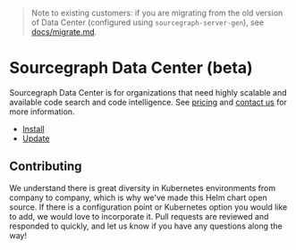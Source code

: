 > Note to existing customers: if you are migrating from the old version of Data Center (configured
> using `sourcegraph-server-gen`), see [docs/migrate.md](docs/migrate.md).

# Sourcegraph Data Center (beta)

Sourcegraph Data Center is for organizations that need highly scalable and available code search and
code intelligence. See [pricing](https://about.sourcegraph.com/pricing/)
and [contact us](https://about.sourcegraph.com/contact/sales) for more information.

* [Install](docs/install.md)
* [Update](docs/update.md)


## Contributing

We understand there is great diversity in Kubernetes environments from company to company, which is
why we've made this Helm chart open source. If there is a configuration point or Kubernetes option
you would like to add, we would love to incorporate it. Pull requests are reviewed and responded to
quickly, and let us know if you have any questions along the way!
